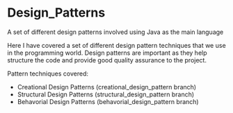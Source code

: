 # Design_Patterns
A set of different design patterns involved using Java as the main language

Here I have covered a set of different design pattern techniques that we use in the programming world. Design patterns are important as they help structure the code and provide good quality assurance to the project.

Pattern techniques covered:

- Creational Design Patterns (creational_design_pattern branch)
- Structural Design Patterns (structural_design_pattern branch)
- Behavorial Design Patterns (behavorial_design_pattern branch)
